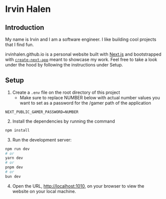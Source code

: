 # Irvin Halen


## Introduction

My name is Irvin and I am a software engineer. I like building cool projects that I find fun.

irvinhalen.github.io is a personal website built with [Next.js](https://nextjs.org/) and bootstrapped with [`create-next-app`](https://github.com/vercel/next.js/tree/canary/packages/create-next-app) meant to showcase my work. Feel free to take a look under the hood by following the instructions under Setup.

## Setup

1. Create a `.env` file on the root directory of this project
    - Make sure to replace NUMBER below with actual number values you want to set as a password for the /gamer path of the application
```env
NEXT_PUBLIC_GAMER_PASSWORD=NUMBER
```
2. Install the dependencies by running the command
```sh
npm install
```
3. Run the development server:
```sh
npm run dev
# or
yarn dev
# or
pnpm dev
# or
bun dev
```
4. Open the URL, [http://localhost:1010](http://localhost:1010), on your browser to view the website on your local machine.
